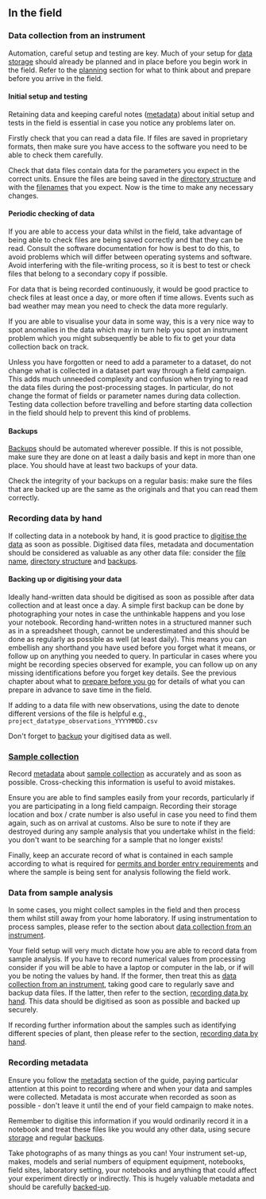 
## In the field

### Data collection from an instrument

Automation, careful setup and testing are key. Much of your setup for [data storage](#storing-data) should already be planned and in place before you begin work in the field. Refer to the [planning](#before-you-go) section for what to think about and prepare before you arrive in the field.

#### Initial setup and testing

Retaining data and keeping careful notes ([metadata](#metadata)) about initial setup and tests in the field is essential in case you notice any problems later on.

Firstly check that you can read a data file. If files are saved in proprietary formats, then make sure you have access to the software you need to be able to check them carefully.

Check that data files contain data for the parameters you expect in the correct units. Ensure the files are being saved in the [directory structure](#directory-structure) and with the [filenames](#file-naming) that you expect. Now is the time to make any necessary changes.

#### Periodic checking of data

If you are able to access your data whilst in the field, take advantage of being able to check files are being saved correctly and that they can be read. Consult the software documentation for how is best to do this, to avoid problems which will differ between operating systems and software. Avoid interfering with the file-writing process, so it is best to test or check files that belong to a secondary copy if possible.

For data that is being recorded continuously, it would be good practice to check files at least once a day, or more often if time allows. Events such as bad weather may mean you need to check the data more regularly.

If you are able to visualise your data in some way, this is a very nice way to spot anomalies in the data which may in turn help you spot an instrument problem which you might subsequently be able to fix to get your data collection back on track.

Unless you have forgotten or need to add a parameter to a dataset, do not change what is collected in a dataset part way through a field campaign. This adds much unneeded complexity and confusion when trying to read the data files during the post-processing stages. In particular, do not change the format of fields or parameter names during data collection. Testing data collection before travelling and before starting data collection in the field should help to prevent this kind of problems.

#### Backups

[Backups](#backing-up-data) should be automated wherever possible. If this is not possible, make sure they are done on at least a daily basis and kept in more than one place. You should have at least two backups of your data.

Check the integrity of your backups on a regular basis: make sure the files that are backed up are the same as the originals and that you can read them correctly.

### Recording data by hand

If collecting data in a notebook by hand, it is good practice to [digitise the data](#data-backup-and-digitisation) as soon as possible. Digitised data files, metadata and documentation should be considered as valuable as any other data file: consider the [file name](#file-naming), [directory structure](#directory-structure) and [backups](#backing-up-data).

#### Backing up or digitising your data

Ideally hand-written data should be digitised as soon as possible after data collection and at least once a day. A simple first backup can be done by photographing your notes in case the unthinkable happens and you lose your notebook. Recording hand-written notes in a structured manner such as in a spreadsheet though, cannot be underestimated and this should be done as regularly as possible as well (at least daily). This means you can embellish any shorthand you have used before you forget what it means, or follow up on anything you needed to query. In particular in cases where you might be recording species observed for example, you can follow up on any missing identifications before you forget key details. See the previous chapter about what to [prepare before you go](#preparing-for-data-collection-by-hand) for details of what you can prepare in advance to save time in the field.

If adding to a data file with new observations, using the date to denote different versions of the file is helpful e.g., ``project_datatype_observations_YYYYMMDD.csv``

Don't forget to [backup](#backing-up-data) your digitised data as well.

### [Sample collection](#collecting-samples)

Record [metadata](#metadata) about [sample collection](#collecting-samples) as accurately and as soon as possible. Cross-checking this information is useful to avoid mistakes.

Ensure you are able to find samples easily from your records, particularly if you are participating in a long field campaign. Recording their storage location and box / crate number is also useful in case you need to find them again, such as on arrival at customs. Also be sure to note if they are destroyed during any sample analysis that you undertake whilst in the field: you don't want to be searching for a sample that no longer exists!

Finally, keep an accurate record of what is contained in each sample according to what is required for [permits and border entry requirements](#travel-and-customs) and where the sample is being sent for analysis following the field work.

### Data from sample analysis

In some cases, you might collect samples in the field and then process them whilst still away from your home laboratory. If using instrumentation to process samples, please refer to the section about [data collection from an instrument](#data-collection-from-an-instrument).

Your field setup will very much dictate how you are able to record data from sample analysis. If you have to record numerical values from processing consider if you will be able to have a laptop or computer in the lab, or if will you be noting the values by hand. If the former, then treat this as [data collection from an instrument](#data-collection-from-an-instrument), taking good care to regularly save and backup data files. If the latter, then refer to the section, [recording data by hand](#recording-data-by-hand). This data should be digitised as soon as possible and backed up securely.

If recording further information about the samples such as identifying different species of plant, then please refer to the section, [recording data by hand](#recording-data-by-hand).

### Recording metadata

Ensure you follow the [metadata](#metadata) section of the guide, paying particular attention at this point to recording where and when your data and samples were collected. Metadata is most accurate when recorded as soon as possible - don't leave it until the end of your field campaign to make notes.

Remember to digitise this information if you would ordinarily record it in a notebook and treat these files like you would any other data, using secure [storage](#storing-data) and regular [backups](#backing-up-data).

Take photographs of as many things as you can! Your instrument set-up, makes, models and serial numbers of equipment equipment, notebooks, field sites, laboratory setting, your notebooks and anything that could affect your experiment directly or indirectly. This is hugely valuable metadata and should be carefully [backed-up](#backing-up-data).